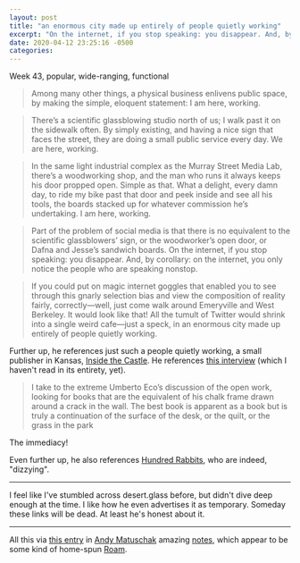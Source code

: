 ```yaml
---
layout: post
title: "an enormous city made up entirely of people quietly working"
excerpt: "On the internet, if you stop speaking: you disappear. And, by corollary: on the internet, you only notice the people who are speaking nonstop."
date: 2020-04-12 23:25:16 -0500
categories: 
---
```


<a class="dead" title="dead link">Week 43, popular, wide-ranging, functional</a>

> Among many other things, a physical business enlivens public space, by making the simple, eloquent statement: I am here, working.

> There’s a scientific glassblowing studio north of us; I walk past it on the sidewalk often. By simply existing, and having a nice sign that faces the street, they are doing a small public service every day. We are here, working.

> In the same light industrial complex as the Murray Street Media Lab, there’s a woodworking shop, and the man who runs it always keeps his door propped open. Simple as that. What a delight, every damn day, to ride my bike past that door and peek inside and see all his tools, the boards stacked up for whatever commission he’s undertaking. I am here, working.

>Part of the problem of social media is that there is no equivalent to the scientific glassblowers’ sign, or the woodworker’s open door, or Dafna and Jesse’s sandwich boards. On the internet, if you stop speaking: you disappear. And, by corollary: on the internet, you only notice the people who are speaking nonstop.

> If you could put on magic internet goggles that enabled you to see through this gnarly selection bias and view the composition of reality fairly, correctly—well, just come walk around Emeryville and West Berkeley. It would look like that! All the tumult of Twitter would shrink into a single weird cafe—just a speck, in an enormous city made up entirely of people quietly working.

Further up, he references just such a people quietly working, a small publisher in Kansas, [Inside the Castle](http://www.insidethecastle.org/). He references [this interview](https://web.archive.org/web/20191225232813/https://www.swimmersclub.co.uk/subterraneans/inside_the_castle.php) (which I haven't read in its entirety, yet).

> I take to the extreme Umberto Eco’s discussion of the open work, looking for books that are the equivalent of his chalk frame drawn around a crack in the wall. The best book is apparent as a book but is truly a continuation of the surface of the desk, or the quilt, or the grass in the park

The immediacy!

Even further up, he also references [Hundred Rabbits](https://100r.co/site/home.html), who are indeed, "dizzying".

---

I feel like I've stumbled across desert.glass before, but didn't dive deep enough at the time. I like how he even advertises it as temporary. Someday these links will be dead. At least he's honest about it.

---

All this via [this entry](https://notes.andymatuschak.org/z21cgR9K3UcQ5a7yPsj2RUim3oM2TzdBByZu) in [Andy Matuschak](https://andymatuschak.org/) amazing [notes](https://notes.andymatuschak.org/About_these_notes), which appear to be some kind of home-spun [Roam](https://roamresearch.com/).
